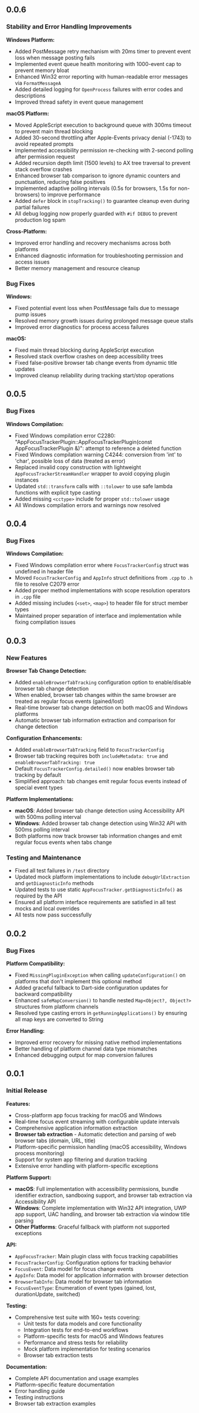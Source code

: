 ## 0.0.6

### Stability and Error Handling Improvements

**Windows Platform:**
- Added PostMessage retry mechanism with 20ms timer to prevent event loss when message posting fails
- Implemented event queue health monitoring with 1000-event cap to prevent memory bloat
- Enhanced Win32 error reporting with human-readable error messages via `FormatMessageA`
- Added detailed logging for `OpenProcess` failures with error codes and descriptions
- Improved thread safety in event queue management

**macOS Platform:**
- Moved AppleScript execution to background queue with 300ms timeout to prevent main thread blocking
- Added 30-second throttling after Apple-Events privacy denial (-1743) to avoid repeated prompts
- Implemented accessibility permission re-checking with 2-second polling after permission request
- Added recursion depth limit (1500 levels) to AX tree traversal to prevent stack overflow crashes
- Enhanced browser tab comparison to ignore dynamic counters and punctuation, reducing false positives
- Implemented adaptive polling intervals (0.5s for browsers, 1.5s for non-browsers) to improve performance
- Added `defer` block in `stopTracking()` to guarantee cleanup even during partial failures
- All debug logging now properly guarded with `#if DEBUG` to prevent production log spam

**Cross-Platform:**
- Improved error handling and recovery mechanisms across both platforms
- Enhanced diagnostic information for troubleshooting permission and access issues
- Better memory management and resource cleanup

### Bug Fixes

**Windows:**
- Fixed potential event loss when PostMessage fails due to message pump issues
- Resolved memory growth issues during prolonged message queue stalls
- Improved error diagnostics for process access failures

**macOS:**
- Fixed main thread blocking during AppleScript execution
- Resolved stack overflow crashes on deep accessibility trees
- Fixed false-positive browser tab change events from dynamic title updates
- Improved cleanup reliability during tracking start/stop operations

## 0.0.5

### Bug Fixes

**Windows Compilation:**
- Fixed Windows compilation error C2280: "AppFocusTrackerPlugin::AppFocusTrackerPlugin(const AppFocusTrackerPlugin &)": attempt to reference a deleted function
- Fixed Windows compilation warning C4244: conversion from 'int' to 'char', possible loss of data (treated as error)
- Replaced invalid copy construction with lightweight `AppFocusTrackerStreamHandler` wrapper to avoid copying plugin instances
- Updated `std::transform` calls with `::tolower` to use safe lambda functions with explicit type casting
- Added missing `<cctype>` include for proper `std::tolower` usage
- All Windows compilation errors and warnings now resolved

## 0.0.4

### Bug Fixes

**Windows Compilation:**
- Fixed Windows compilation error where `FocusTrackerConfig` struct was undefined in header file
- Moved `FocusTrackerConfig` and `AppInfo` struct definitions from `.cpp` to `.h` file to resolve C2079 error
- Added proper method implementations with scope resolution operators in `.cpp` file
- Added missing includes (`<set>`, `<map>`) to header file for struct member types
- Maintained proper separation of interface and implementation while fixing compilation issues

## 0.0.3

### New Features

**Browser Tab Change Detection:**
- Added `enableBrowserTabTracking` configuration option to enable/disable browser tab change detection
- When enabled, browser tab changes within the same browser are treated as regular focus events (gained/lost)
- Real-time browser tab change detection on both macOS and Windows platforms
- Automatic browser tab information extraction and comparison for change detection

**Configuration Enhancements:**
- Added `enableBrowserTabTracking` field to `FocusTrackerConfig`
- Browser tab tracking requires both `includeMetadata: true` and `enableBrowserTabTracking: true`
- Default `FocusTrackerConfig.detailed()` now enables browser tab tracking by default
- Simplified approach: tab changes emit regular focus events instead of special event types

**Platform Implementations:**
- **macOS**: Added browser tab change detection using Accessibility API with 500ms polling interval
- **Windows**: Added browser tab change detection using Win32 API with 500ms polling interval
- Both platforms now track browser tab information changes and emit regular focus events when tabs change

### Testing and Maintenance

- Fixed all test failures in `/test` directory
- Updated mock platform implementations to include `debugUrlExtraction` and `getDiagnosticInfo` methods
- Updated tests to use static `AppFocusTracker.getDiagnosticInfo()` as required by the API
- Ensured all platform interface requirements are satisfied in all test mocks and local overrides
- All tests now pass successfully

## 0.0.2

### Bug Fixes

**Platform Compatibility:**
- Fixed `MissingPluginException` when calling `updateConfiguration()` on platforms that don't implement this optional method
- Added graceful fallback to Dart-side configuration updates for backward compatibility
- Enhanced `safeMapConversion()` to handle nested `Map<Object?, Object?>` structures from platform channels
- Resolved type casting errors in `getRunningApplications()` by ensuring all map keys are converted to String

**Error Handling:**
- Improved error recovery for missing native method implementations
- Better handling of platform channel data type mismatches
- Enhanced debugging output for map conversion failures

## 0.0.1

### Initial Release

**Features:**
- Cross-platform app focus tracking for macOS and Windows
- Real-time focus event streaming with configurable update intervals
- Comprehensive application information extraction
- **Browser tab extraction** - Automatic detection and parsing of web browser tabs (domain, URL, title)
- Platform-specific permission handling (macOS accessibility, Windows process monitoring)
- Support for system app filtering and duration tracking
- Extensive error handling with platform-specific exceptions

**Platform Support:**
- **macOS**: Full implementation with accessibility permissions, bundle identifier extraction, sandboxing support, and browser tab extraction via Accessibility API
- **Windows**: Complete implementation with Win32 API integration, UWP app support, UAC handling, and browser tab extraction via window title parsing
- **Other Platforms**: Graceful fallback with platform not supported exceptions

**API:**
- `AppFocusTracker`: Main plugin class with focus tracking capabilities
- `FocusTrackerConfig`: Configuration options for tracking behavior
- `FocusEvent`: Data model for focus change events
- `AppInfo`: Data model for application information with browser detection
- `BrowserTabInfo`: Data model for browser tab information
- `FocusEventType`: Enumeration of event types (gained, lost, durationUpdate, switched)

**Testing:**
- Comprehensive test suite with 160+ tests covering:
  - Unit tests for data models and core functionality
  - Integration tests for end-to-end workflows
  - Platform-specific tests for macOS and Windows features
  - Performance and stress tests for reliability
  - Mock platform implementation for testing scenarios
  - Browser tab extraction tests

**Documentation:**
- Complete API documentation and usage examples
- Platform-specific feature documentation
- Error handling guide
- Testing instructions
- Browser tab extraction examples
